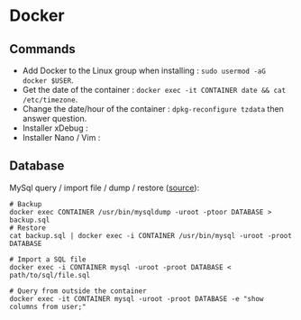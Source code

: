 # Docker

## Commands

- Add Docker to the Linux group when installing : `sudo usermod -aG docker $USER`.
- Get the date of the container : `docker exec -it CONTAINER date && cat /etc/timezone`.
- Change the date/hour of the container : `dpkg-reconfigure tzdata` then answer question.
- Installer xDebug :
- Installer Nano / Vim :

## Database

MySql query / import file / dump / restore ([source](https://gist.github.com/spalladino/6d981f7b33f6e0afe6bb)):

```shell
# Backup
docker exec CONTAINER /usr/bin/mysqldump -uroot -ptoor DATABASE > backup.sql
# Restore
cat backup.sql | docker exec -i CONTAINER /usr/bin/mysql -uroot -proot DATABASE

# Import a SQL file
docker exec -i CONTAINER mysql -uroot -proot DATABASE < path/to/sql/file.sql

# Query from outside the container
docker exec -it CONTAINER mysql -uroot -proot DATABASE -e "show columns from user;"
```
